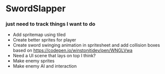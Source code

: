 # SwordSlapper

### just need to track things I want to do 

- Add spritemap using tiled
- Create better sprites for player
- Create sword swinging animation in spritesheet and add collision boxes based on https://codepen.io/winstonitidev/pen/WNGLVwa
- Need a UI scene that lays on top I think? 
- Make enemy sprites 
- Make enemy AI and interaction 
